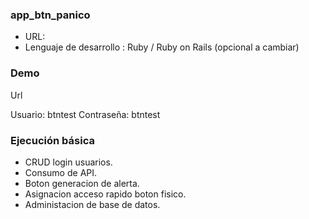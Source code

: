 ### app_btn_panico ###

- URL:  
- Lenguaje de desarrollo : Ruby / Ruby on Rails (opcional a cambiar)


### Demo ###

Url 

Usuario:  btntest
Contraseña: btntest

### Ejecución básica ###

- CRUD login usuarios.
- Consumo de API.
- Boton generacion de alerta.
- Asignacion acceso rapido boton fisico.
- Administacion de base de datos.